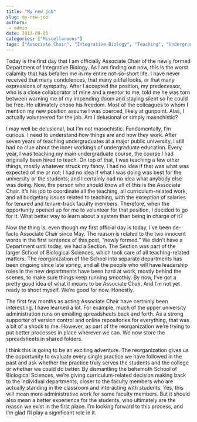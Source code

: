 ```yaml
---
title: "My new job"
slug: my-new-job
authors:
 - admin
date: 2013-09-01
categories: ["Miscellaneous"]
tags: ["Associate Chair", "Integrative Biology", "Teaching", "Undergraduate education"]
---
```

Today is the first day that I am officially Associate Chair of the newly formed Department of Integrative Biology. As I am finding out now, this is the worst calamity that has befallen me in my entire not-so-short life. I have never received that many condolences, that many pitiful looks, or that many expressions of sympathy. After I accepted the position, my predecessor, who is a close collaborator of mine and a mentor to me, told me he was torn between warning me of my impending doom and staying silent so he could be free. He ultimately chose his freedom. Most of the colleagues to whom I mention my new position assume I was coerced, likely at gunpoint. Alas, I actually volunteered for the job. Am I delusional or simply masochistic?

I may well be delusional, but I’m not masochistic. Fundamentally, I’m curious. I need to understand how things are and how they work. After seven years of teaching undergraduates at a major public university, I still had no clue about the inner workings of undergraduate education. Every year, I was teaching my main undergraduate course, the course I had originally been hired to teach. On top of that, I was teaching a few other things, mostly whatever struck my fancy. I had no idea if that was what was expected of me or not; I had no idea if what I was doing was best for the university or the students; and I certainly had no idea what anybody else was doing. Now, the person who should know all of this is  the Associate Chair. It’s his job to coordinate all the teaching, all curriculum-related work, and all budgetary issues related to teaching, with the exception of salaries for tenured and tenure-track faculty members. Therefore, when the opportunity opened up for me to volunteer for that position, I decided to go for it. What better way to learn about a system than being in charge of it?

Now the thing is, even though my first official day is today, I’ve been de-facto Associate Chair since May. The reason is related to the two innocent words in the first sentence of this post, “newly formed.” We didn’t have a Department until today, we had a Section. The Section was part of the larger School of Biological Sciences, which took care of all teaching-related matters. The reorganization of the School into separate departments has been ongoing since late spring, and all the people who will have leadership roles in the new departments have been hard at work, mostly behind the scenes, to make sure things keep running smoothly. By now, I’ve got a pretty good idea of what it means to be Associate Chair. And I’m not yet ready to shoot myself. We’re good for now. Honestly.

The first few months as acting Associate Chair have certainly been interesting. I have learned a lot. For example, much of the upper university administration runs on emailing spreadsheets back and forth. As a strong supporter of version control and online repositories for everything, that was a bit of a shock to me. However, as part of the reorganization we’re trying to put better processes in place wherever we can. We now store the spreadsheets in shared folders.

I think this is going to be an exciting adventure. The reorganization gives us the opportunity to evaluate every single practice we have followed in the past and ask whether the practice truly serves the students and the college or whether we could do better. By dismantling the behemoth School of Biological Sciences, we’re giving curriculum-related decision making back to the individual departments, closer to the faculty members who are actually standing in the classroom and interacting with students. Yes, this will mean more administrative work for some faculty members. But it should also mean a better experience for the students, who ultimately are the reason we exist in the first place. I’m looking forward to this process, and I’m glad I’ll play a significant role in it.
